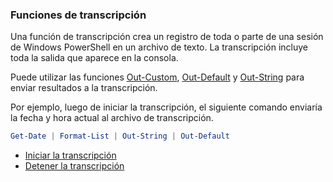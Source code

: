 ### Funciones de transcripción

Una función de transcripción crea un registro de toda o parte de una sesión de Windows PowerShell en un archivo de texto. 
La transcripción incluye toda la salida que aparece en la consola.

Puede utilizar las funciones [Out-Custom](Out-Custom.md), [Out-Default](https://msdn.microsoft.com/en-us/powershell/reference/6/microsoft.powershell.core/out-default) y [Out-String](https://msdn.microsoft.com/en-us/powershell/reference/5.1/microsoft.powershell.utility/out-string) para enviar resultados a la transcripción.

Por ejemplo, luego de iniciar la transcripción, el siguiente comando enviaría la fecha y hora actual al archivo de transcripción.

```powershell
Get-Date | Format-List | Out-String | Out-Default
```

* [Iniciar la transcripción](Start-TranscriptFile.md)
* [Detener la transcripción](Stop-TranscriptFile.md)
